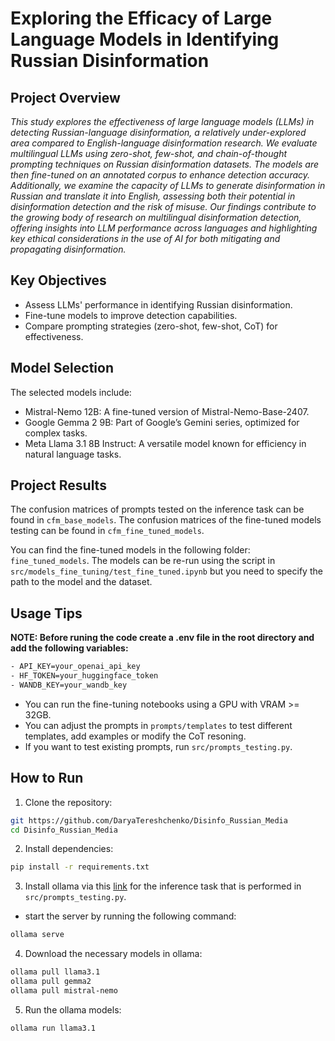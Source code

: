 # Exploring the Efficacy of Large Language Models in Identifying Russian Disinformation

## Project Overview
*This study explores the effectiveness of large language models (LLMs) in detecting Russian-language disinformation, a relatively under-explored area compared to English-language disinformation research. We evaluate multilingual LLMs using zero-shot, few-shot, and chain-of-thought prompting techniques on Russian disinformation datasets. The models are then fine-tuned on an annotated corpus to enhance detection accuracy. Additionally, we examine the capacity of LLMs to generate disinformation in Russian and translate it into English, assessing both their potential in disinformation detection and the risk of misuse. Our findings contribute to the growing body of research on multilingual disinformation detection, offering insights into LLM performance across languages and highlighting key ethical considerations in the use of AI for both mitigating and propagating disinformation.*

## Key Objectives

- Assess LLMs' performance in identifying Russian disinformation.
- Fine-tune models to improve detection capabilities.
- Compare prompting strategies (zero-shot, few-shot, CoT) for effectiveness.

## Model Selection
The selected models include:

- Mistral-Nemo 12B: A fine-tuned version of Mistral-Nemo-Base-2407.
- Google Gemma 2 9B: Part of Google’s Gemini series, optimized for complex tasks.
- Meta Llama 3.1 8B Instruct: A versatile model known for efficiency in natural language tasks.

## Project Results
The confusion matrices of prompts tested on the inference task can be found in ```cfm_base_models```. The confusion matrices of the fine-tuned models testing can be found in ```cfm_fine_tuned_models```.

You can find the fine-tuned models in the following folder: ```fine_tuned_models```.
The models can be re-run using the script in ```src/models_fine_tuning/test_fine_tuned.ipynb``` but you need to specify the path to the model and the dataset.

## Usage Tips 

**NOTE: Before runing the code create a .env file in the root directory and add the following variables:**
```bash
- API_KEY=your_openai_api_key
- HF_TOKEN=your_huggingface_token
- WANDB_KEY=your_wandb_key
```

- You can run the fine-tuning notebooks using a GPU with VRAM >= 32GB.
- You can adjust the prompts in ```prompts/templates``` to test different templates, add examples or modify the CoT resoning.
- If you want to test existing prompts, run ```src/prompts_testing.py```.

## How to Run
1. Clone the repository:
```bash
git https://github.com/DaryaTereshchenko/Disinfo_Russian_Media
cd Disinfo_Russian_Media
```

2. Install dependencies:
```bash
pip install -r requirements.txt
```

3. Install ollama via this [link](https://ollama.com/download/windows) for the inference task that is performed in ```src/prompts_testing.py```.
- start the server by running the following command:
```bash
ollama serve
```

4. Download the necessary models in ollama:
```bash
ollama pull llama3.1
ollama pull gemma2
ollama pull mistral-nemo
```

5. Run the ollama models:
```bash
ollama run llama3.1
```
